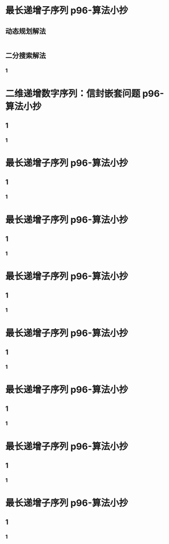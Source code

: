 # 最长递增子序列 p96-算法小抄
## 动态规划解法
```

```

## 二分搜索解法
### 1



# 二维递增数字序列：信封嵌套问题 p96-算法小抄
## 1
### 1



# 最长递增子序列 p96-算法小抄
## 1
### 1



# 最长递增子序列 p96-算法小抄
## 1
### 1



# 最长递增子序列 p96-算法小抄
## 1
### 1



# 最长递增子序列 p96-算法小抄
## 1
### 1



# 最长递增子序列 p96-算法小抄
## 1
### 1



# 最长递增子序列 p96-算法小抄
## 1
### 1



# 最长递增子序列 p96-算法小抄
## 1
### 1
